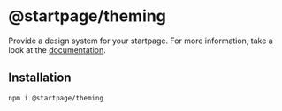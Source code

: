# @startpage/theming

Provide a design system for your startpage.
For more information, take a look at the [documentation](https://prettycoffee.github.io/startpage/#/theming).

## Installation

```
npm i @startpage/theming
```
